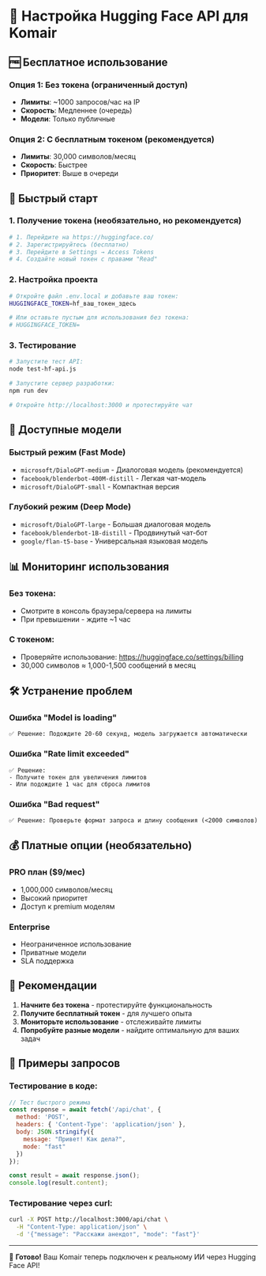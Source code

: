 # 🤖 Настройка Hugging Face API для Komair

## 🆓 Бесплатное использование

### Опция 1: Без токена (ограниченный доступ)
- **Лимиты**: ~1000 запросов/час на IP
- **Скорость**: Медленнее (очередь)
- **Модели**: Только публичные

### Опция 2: С бесплатным токеном (рекомендуется)
- **Лимиты**: 30,000 символов/месяц
- **Скорость**: Быстрее
- **Приоритет**: Выше в очереди

## 🚀 Быстрый старт

### 1. Получение токена (необязательно, но рекомендуется)

```bash
# 1. Перейдите на https://huggingface.co/
# 2. Зарегистрируйтесь (бесплатно)
# 3. Перейдите в Settings → Access Tokens
# 4. Создайте новый токен с правами "Read"
```

### 2. Настройка проекта

```bash
# Откройте файл .env.local и добавьте ваш токен:
HUGGINGFACE_TOKEN=hf_ваш_токен_здесь

# Или оставьте пустым для использования без токена:
# HUGGINGFACE_TOKEN=
```

### 3. Тестирование

```bash
# Запустите тест API:
node test-hf-api.js

# Запустите сервер разработки:
npm run dev

# Откройте http://localhost:3000 и протестируйте чат
```

## 🔧 Доступные модели

### Быстрый режим (Fast Mode)
- `microsoft/DialoGPT-medium` - Диалоговая модель (рекомендуется)
- `facebook/blenderbot-400M-distill` - Легкая чат-модель  
- `microsoft/DialoGPT-small` - Компактная версия

### Глубокий режим (Deep Mode)
- `microsoft/DialoGPT-large` - Большая диалоговая модель
- `facebook/blenderbot-1B-distill` - Продвинутый чат-бот
- `google/flan-t5-base` - Универсальная языковая модель

## 📊 Мониторинг использования

### Без токена:
- Смотрите в консоль браузера/сервера на лимиты
- При превышении - ждите ~1 час

### С токеном:
- Проверяйте использование: https://huggingface.co/settings/billing
- 30,000 символов ≈ 1,000-1,500 сообщений в месяц

## 🛠️ Устранение проблем

### Ошибка "Model is loading"
```
✅ Решение: Подождите 20-60 секунд, модель загружается автоматически
```

### Ошибка "Rate limit exceeded"
```
✅ Решение: 
- Получите токен для увеличения лимитов
- Или подождите 1 час для сброса лимитов
```

### Ошибка "Bad request"  
```
✅ Решение: Проверьте формат запроса и длину сообщения (<2000 символов)
```

## 💰 Платные опции (необязательно)

### PRO план ($9/мес)
- 1,000,000 символов/месяц
- Высокий приоритет
- Доступ к premium моделям

### Enterprise
- Неограниченное использование  
- Приватные модели
- SLA поддержка

## 🎯 Рекомендации

1. **Начните без токена** - протестируйте функциональность
2. **Получите бесплатный токен** - для лучшего опыта  
3. **Мониторьте использование** - отслеживайте лимиты
4. **Попробуйте разные модели** - найдите оптимальную для ваших задач

## 📝 Примеры запросов

### Тестирование в коде:
```javascript
// Тест быстрого режима
const response = await fetch('/api/chat', {
  method: 'POST',
  headers: { 'Content-Type': 'application/json' },
  body: JSON.stringify({
    message: "Привет! Как дела?",
    mode: "fast"
  })
});

const result = await response.json();
console.log(result.content);
```

### Тестирование через curl:
```bash
curl -X POST http://localhost:3000/api/chat \
  -H "Content-Type: application/json" \
  -d '{"message": "Расскажи анекдот", "mode": "fast"}'
```

---

🎉 **Готово!** Ваш Komair теперь подключен к реальному ИИ через Hugging Face API!